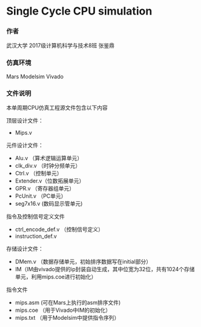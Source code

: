 # Single Cycle CPU simulation

### 作者

武汉大学
2017级计算机科学与技术8班
张鉴鼎

### 仿真环境

Mars
Modelsim
Vivado

### 文件说明

本单周期CPU仿真工程源文件包含以下内容

顶层设计文件：
+ Mips.v

元件设计文件：
+ Alu.v     （算术逻辑运算单元）
+ clk_div.v （时钟分频单元）
+ Ctrl.v    （控制单元）
+ Extender.v（位数拓展单元）
+ GPR.v     （寄存器组单元）
+ PcUnit.v  （PC单元）
+ seg7x16.v  (数码显示管单元)

指令及控制信号定义文件
+ ctrl_encode_def.v （控制信号定义）
+ instruction_def.v

存储设计文件：
+ DMem.v    （数据存储单元，初始排序数据写在initial部分）
+ IM（IM由vivado提供的ip封装自动生成，其中位宽为32位，共有1024个存储单元，利用mips.coe进行初始化）

指令文件
+ mips.asm  (可在Mars上执行的asm排序文件)
+ mips.coe （用于Vivado中IM的初始化）
+ mips.txt （用于Modelsim中提供指令序列）
  



  
